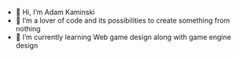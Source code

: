 - 👋 Hi, I’m Adam Kaminski
- 👀 I’m a lover of code and its possibilities to create something from nothing
- 🌱 I’m currently learning Web game design along with game engine design

<!---
AdamKamZA/AdamKamZA is a ✨ special ✨ repository because its `README.md` (this file) appears on your GitHub profile.
You can click the Preview link to take a look at your changes.
--->
